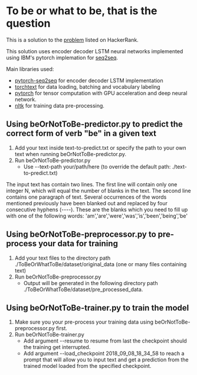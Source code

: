# To be or what to be, that is the question
This is a solution to the [problem](https://www.hackerrank.com/challenges/to-be-what/problem) listed on HackerRank.

This solution uses encoder decoder LSTM neural networks implemented using IBM's pytorch implemation for [seq2seq](https://github.com/IBM/pytorch-seq2seq).

Main libraries used:
* [pytorch-seq2seq](https://github.com/IBM/pytorch-seq2seq) for encoder decoder LSTM implementation
* [torchtext](https://github.com/pytorch/text) for data loading, batching and vocabulary labeling
* [pytorch](https://github.com/pytorch/pytorch) for tensor computation with GPU acceleration and deep neural network.
* [nltk](https://www.nltk.org) for training data pre-processing.

##  Using beOrNotToBe-predictor.py to predict the correct form of verb "be" in a given text

1. Add your text inside text-to-predict.txt or specify the path to your own text when running beOrNotToBe-predictor.py.
2. Run beOrNotToBe-predictor.py 
    * Use --text-path your/path/here (to override the default path: ./text-to-predict.txt)
    
The input text has contain two lines. The first line will contain only one integer N, which will equal the number of blanks in the text. The second line contains one paragraph of text. Several occurrences of the words mentioned previously have been blanked out and replaced by four consecutive hyphens (----). These are the blanks which you need to fill up with one of the following words: 'am','are','were','was','is','been','being','be'
    
##  Using beOrNotToBe-preprocessor.py to pre-process your data for training

1. Add your text files to the directory path ./ToBeOrWhatToBe/dataset/original_data (one or many files containing text)
2. Run beOrNotToBe-preprocessor.py
    * Output will be generated in the following directory path ./ToBeOrWhatToBe/dataset/pre_processed_data.
    
##  Using beOrNotToBe-trainer.py to train the model
1. Make sure you your pre-process your training data using beOrNotToBe-preprocessor.py first.
2. Run beOrNotToBe-trainer.py
    * Add argument --resume to resume from last the checkpoint should the training get interrupted.
    * Add argument --load_checkpoint 2018_09_08_18_34_58 to reach a prompt that will allow you to input text and get a prediction
       from the trained model loaded from the specified checkpoint.


